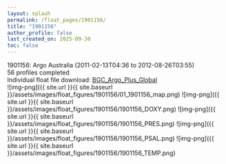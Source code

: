 ```yaml
---
layout: splash
permalink: /float_pages/1901156/
title: "1901156"
author_profile: false
last_created_on: 2025-09-30
toc: false
---
```

 
1901156: Argo Australia (2011-02-13T04:36 to 2012-08-26T03:55)\
56 profiles completed\
Individual float file download: [BGC_Argo_Plus_Global](https://ftp.soest.hawaii.edu/bgc_argo_plus/Individual_Floats/outliers_removed/1901156_Sprof_processed.nc)\
![img-png]({{ site.url }}{{ site.baseurl }}/assets/images/float_figures/1901156/01_1901156_map.png)
![img-png]({{ site.url }}{{ site.baseurl }}/assets/images/float_figures/1901156/1901156_DOXY.png)
![img-png]({{ site.url }}{{ site.baseurl }}/assets/images/float_figures/1901156/1901156_PRES.png)
![img-png]({{ site.url }}{{ site.baseurl }}/assets/images/float_figures/1901156/1901156_PSAL.png)
![img-png]({{ site.url }}{{ site.baseurl }}/assets/images/float_figures/1901156/1901156_TEMP.png)
